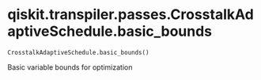 # qiskit.transpiler.passes.CrosstalkAdaptiveSchedule.basic\_bounds

`CrosstalkAdaptiveSchedule.basic_bounds()`

Basic variable bounds for optimization

